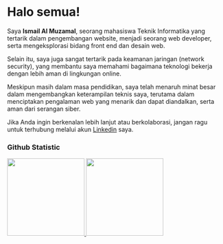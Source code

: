 # Halo semua!

Saya **Ismail Al Muzamal**, seorang mahasiswa Teknik Informatika yang tertarik dalam pengembangan website, menjadi seorang web developer, serta mengeksplorasi bidang front end dan desain web.

Selain itu, saya juga sangat tertarik pada keamanan jaringan (network security), yang membantu saya memahami bagaimana teknologi bekerja dengan lebih aman di lingkungan online.

Meskipun masih dalam masa pendidikan, saya telah menaruh minat besar dalam mengembangkan keterampilan teknis saya, terutama dalam menciptakan pengalaman web yang menarik dan dapat diandalkan, serta aman dari serangan siber.

Jika Anda ingin berkenalan lebih lanjut atau berkolaborasi, jangan ragu untuk terhubung melalui akun [Linkedin](https://www.linkedin.com/in/ismail-al-muzamal-3a0b83277/) saya.
 
### Github Statistic
<p align="left">
<a href="https://github.com/ismailAmz">
  <img height="180em" src="https://github-readme-stats-eight-theta.vercel.app/api?username=penuliscode&show_icons=true&theme=algolia&include_all_commits=true&count_private=true"/>
  <img height="180em" src="https://github-readme-stats-eight-theta.vercel.app/api/top-langs/?username=penuliscode&layout=compact&layout=compact&theme=algolia"/>
</a>
</p>
